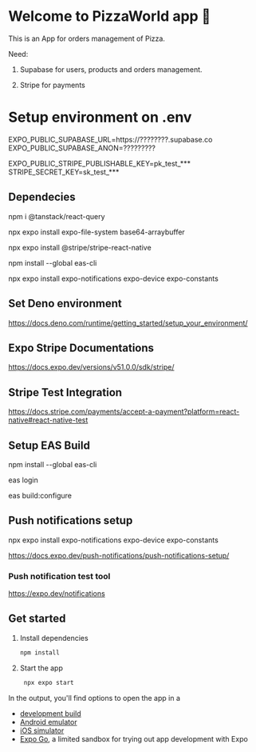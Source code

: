 # Welcome to PizzaWorld app 🍕

This is an App for orders management of Pizza.

Need:

1. Supabase for users, products and orders management.

2. Stripe for payments

# Setup environment on .env

EXPO_PUBLIC_SUPABASE_URL=https://????????.supabase.co
EXPO_PUBLIC_SUPABASE_ANON=?????????

EXPO_PUBLIC_STRIPE_PUBLISHABLE_KEY=pk_test_***
STRIPE_SECRET_KEY=sk_test_***

## Dependecies

npm i @tanstack/react-query

npx expo install expo-file-system base64-arraybuffer

npx expo install @stripe/stripe-react-native

npm install --global eas-cli

npx expo install expo-notifications expo-device expo-constants

## Set Deno environment 

https://docs.deno.com/runtime/getting_started/setup_your_environment/

## Expo Stripe Documentations

https://docs.expo.dev/versions/v51.0.0/sdk/stripe/

## Stripe Test Integration

https://docs.stripe.com/payments/accept-a-payment?platform=react-native#react-native-test

## Setup EAS Build

npm install --global eas-cli

eas login

eas build:configure

## Push notifications setup

npx expo install expo-notifications expo-device expo-constants

https://docs.expo.dev/push-notifications/push-notifications-setup/

### Push notification test tool

https://expo.dev/notifications

## Get started

1. Install dependencies

   ```bash
   npm install
   ```

2. Start the app

   ```bash
    npx expo start
   ```

In the output, you'll find options to open the app in a

- [development build](https://docs.expo.dev/develop/development-builds/introduction/)
- [Android emulator](https://docs.expo.dev/workflow/android-studio-emulator/)
- [iOS simulator](https://docs.expo.dev/workflow/ios-simulator/)
- [Expo Go](https://expo.dev/go), a limited sandbox for trying out app development with Expo
